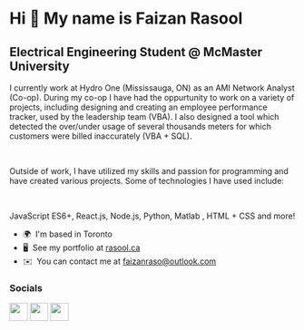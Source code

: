 Hi 👋 My name is Faizan Rasool
==============================

Electrical Engineering Student @ McMaster University
----------------------------------------------------

I currently work at Hydro One (Mississauga, ON) as an AMI Network Analyst (Co-op). During my co-op I have had the oppurtunity to work on a variety of projects, including designing and creating an employee performance tracker, used by the leadership team (VBA). I also designed a tool which detected the over/under usage of several thousands meters for which customers were billed inaccurately (VBA + SQL). 

<br/>

Outside of work, I have utilized my skills and passion for programming and have created various projects. Some of technologies I have used include: 

<br/>

JavaScript ES6+, React.js, Node.js, Python, Matlab , HTML + CSS and more!

* 🌍  I'm based in Toronto
* 🖥️  See my portfolio at [rasool.ca](http://rasool.ca)
* ✉️  You can contact me at [faizanraso@outlook.com](mailto:faizanraso@outlook.com)

### Socials

<p align="left"> <a href="https://www.github.com/faizanraso" target="_blank" rel="noreferrer"><img src="https://raw.githubusercontent.com/danielcranney/readme-generator/main/public/icons/socials/github.svg" width="32" height="32" /></a> <a href="https://www.linkedin.com/in/faizanraso" target="_blank" rel="noreferrer"><img src="https://raw.githubusercontent.com/danielcranney/readme-generator/main/public/icons/socials/linkedin.svg" width="32" height="32" /></a> <a href="https://www.twitter.com/faizanraso" target="_blank" rel="noreferrer"><img src="https://raw.githubusercontent.com/danielcranney/readme-generator/main/public/icons/socials/twitter.svg" width="32" height="32" /></a></p>
